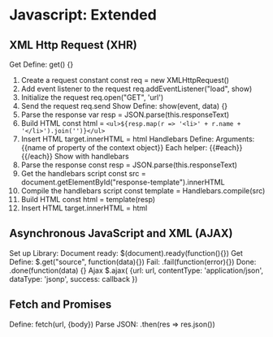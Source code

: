 # Javascript: Extended

## XML Http Request (XHR)

Get
  Define: get() {}
  1. Create a request constant
    const req = new XMLHttpRequest()
  2. Add event listener to the request
    req.addEventListener("load", show)
  3. Initialize the request
    req.open("GET", 'url')
  4. Send the request
    req.send
Show
  Define: show(event, data) {}
  1. Parse the response
    var resp = JSON.parse(this.responseText)
  2. Build HTML
    const html = `<ul>${resp.map(r => '<li>' + r.name + '</li>').join('')}</ul>`
  3. Insert HTML
    target.innerHTML = html
Handlebars
  Define: <script id="response-template" type="text/x-handlebars-template"></script>
  Arguments: {{name of property of the context object}}
  Each helper: {{#each}} {{/each}}
Show with handlebars
  1. Parse the response
    const resp = JSON.parse(this.responseText)
  2. Get the handlebars script
    const src = document.getElementById("response-template").innerHTML
  3. Compile the handlebars script
    const template = Handlebars.compile(src)
  4. Build HTML
    const html = template(resp)
  5. Insert HTML
    target.innerHTML = html

## Asynchronous JavaScript and XML (AJAX)

Set up
  Library: <script type="text/javascript" src="http://ajax.googleapis.com/ajax/libs/jquery/3.1.0/jquery.min.js"></script>
  Document ready: $(document).ready(function(){})
Get
  Define: $.get("source", function(data){})
  Fail: .fail(function(error){})
  Done: .done(function(data) {}
Ajax
  $.ajax(
    {url: url,
    contentType: 'application/json',
    dataType: 'jsonp',
    success: callback
  })

## Fetch and Promises

Define: fetch(url, {body})
Parse JSON: .then(res => res.json())
